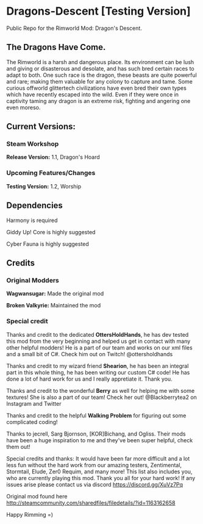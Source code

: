 # Dragons-Descent [Testing Version]
Public Repo for the Rimworld Mod: Dragon's Descent.

## The Dragons Have Come.
The Rimworld is a harsh and dangerous place. Its environment can be lush and giving or disasterous and desolate, and has such bred certain races to adapt to both. One such race is the dragon, these beasts are quite powerful and rare; making them valuable for any colony to capture and tame. Some curious offworld glittertech civilizations have even bred their own types which have recently escaped into the wild. Even if they were once in captivity taming any dragon is an extreme risk, fighting and angering one even moreso.

## Current Versions:
### Steam Workshop
<b>Release Version:</b> 1.1, Dragon's Hoard

### Upcoming Features/Changes
<b>Testing Version:</b> 1.2, Worship

## Dependencies
Harmony is required

Giddy Up! Core is highly suggested

Cyber Fauna is highly suggested

## Credits
### Original Modders
  <b>Wagwansugar:</b> Made the original mod

  <b>Broken Valkyrie:</b> Maintained the mod

### Special credit
Thanks and credit to the dedicated <b>OttersHoldHands</b>, he has dev tested this mod from the very beginning and helped us get in contact with many other helpful modders! He is a part of our team and works on our xml files and a small bit of C#. Check him out on Twitch! @ottersholdhands

Thanks and credit to my wizard friend <b>Shearion</b>, he has been an integral part in this whole thing, he has been writing our custom C# code! He has done a lot of hard work for us and I really appretiate it. Thank you.

Thanks and credit to the wonderful <b>Berry</b> as well for helping me with some textures! She is also a part of our team! Check her out! @Blackberrytea2 on Instagram and Twitter

Thanks and credit to the helpful <b>Walking Problem</b> for figuring out some complicated coding!
	
Thanks to jecrell, Sarg Bjornson, [KOR]Bichang, and Ogliss. Their mods have been a huge inspiration to me and they've been super helpful, check them out!

Special credits and thanks: It would have been far more difficult and a lot less fun without the hard work from our amazing testers, Zentimental, Stormtail, Elude, Zer0 Requim, and many more! This list also includes you, who are currently playing this mod. Thank you all for your hard work! If any issues arise please contact us via discord  https://discord.gg/XuVz7Pq
    
Original mod found here http://steamcommunity.com/sharedfiles/filedetails/?id=1163162658

Happy Rimming =)
